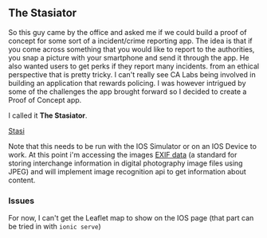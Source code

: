 ## The Stasiator

So this guy came by the office and asked me if we could build a proof of concept for some sort of a incident/crime reporting app. The idea is that if you come across something that you would like to report to the authorities, you snap a picture with your smartphone and send it through the app. He also wanted users to get perks if they report many incidents. from an ethical perspective that is pretty tricky. I can't really see CA Labs being involved in building an application that rewards policing. I was however intrigued by some of the challenges the app brought forward so I decided to create a Proof of Concept app. 

I called it **The Stasiator**.

[Stasi](https://en.wikipedia.org/wiki/Stasi)


Note that this needs to be run with the IOS Simulator or on an IOS Device to work.
At this point i'm accessing the images [EXIF data](https://en.wikipedia.org/wiki/Exif) (a standard for storing interchange information in digital photography image files using JPEG) and will implement image recognition api to get information about content. 

### Issues
For now, I can't get the Leaflet map to show on the IOS page (that part can be tried in with `ionic serve`)